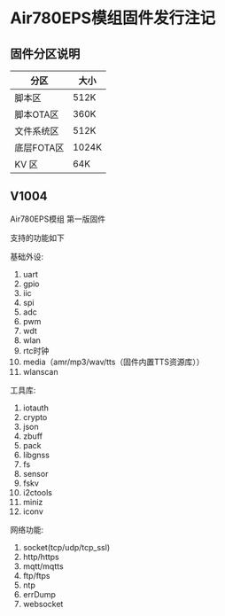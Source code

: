 # Air780EPS模组固件发行注记

## 固件分区说明
|分区       |大小      |
|----------|----------|
|脚本区     | 512K    |
|脚本OTA区  | 360K    |
|文件系统区  | 512K   |
|底层FOTA区 |  1024K |
|KV 区      | 64K    |


## V1004

Air780EPS模组 第一版固件

支持的功能如下

基础外设:

1. uart
2. gpio
3. iic
4. spi
5. adc
6. pwm
7. wdt
8. wlan
9. rtc时钟
10. media（amr/mp3/wav/tts（固件内置TTS资源库））
11. wlanscan

工具库:

1. iotauth
2. crypto
3. json
4. zbuff
5. pack
6. libgnss
7. fs
8. sensor
9. fskv
10. i2ctools
11. miniz
12. iconv

网络功能:

1. socket(tcp/udp/tcp_ssl)
2. http/https
3. mqtt/mqtts
4. ftp/ftps
5. ntp
6. errDump
7. websocket



